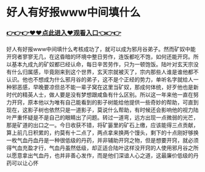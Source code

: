 # 好人有好报www中间填什么

### <a href="https://k5t6.com">👉👉👉♥♥点此进入♥观看入口👈👉👉</a>
好人有好报www中间填什么考核成功了，就可以成为邪月谷弟子。然而矿奴中能开窍者寥寥无几，在这昏暗的环境中整日劳作，连饭都吃不饱，如何还能开窍。所以基本九成九的矿奴都已经认命，每日辛苦劳作，只为一顿饱饭。陆叶对玄天宗没有什么归属感，毕竟刚来到这个世界，玄天宗就被灭了，宗内那些人谁是谁他都不认识。他也不想成为什么邪月谷的弟子，这不是个正经的势力，单听名字就给人一种邪恶感，早晚要凉但总不能一辈子窝在这里当矿奴，那成何体统，好歹他也是新时代的精英人士，做人要是没有梦想跟咸鱼有什么区别。所以这一年来他一直在努力开窍，原本他以为唯有自己能看到的影子树能给他提供一些奇妙的帮助，可直到现在，这影子树也依然只是一道影子，莫说什么帮助，有时候还会影响他的视力陆叶严重怀疑是不是自己的眼睛出了问题。转过一道弯，远方出现一点微弱的光芒，那是矿道的出口之一。今日收获不错，将矿篓里的矿石上缴，应该能得三点贡献，算上前几日积累的，约莫有十二点了，两点拿来换两个馒头，剩下的十点刚好够换一枚气血丹血丹是一种很低级的丹药，并非辅助开窍之物，但是想要开窍，就必须得气血充盈才行，气血丹虽然低级，却正适合陆叶这样没开窍的人使用邪月谷之所以愿意拿出气血丹，也并非善心发作，而是他们深谙人心之道，这最廉价低级的丹药可以让心怀

